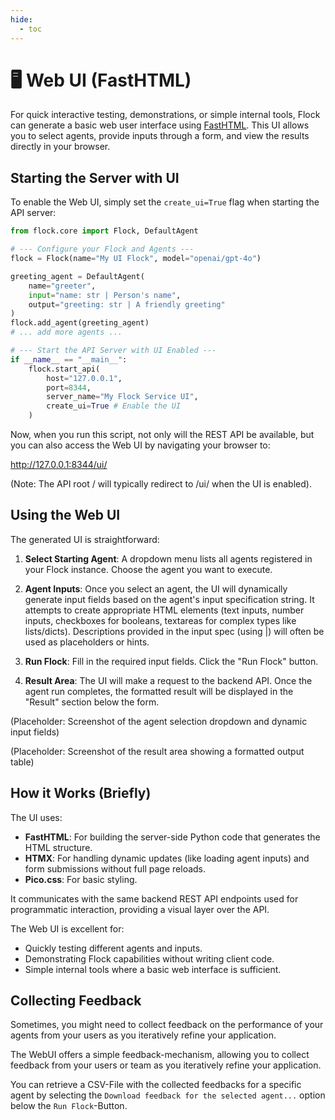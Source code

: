 ```yaml
---
hide:
  - toc
---
```


# 🖥️ Web UI (FastHTML)

For quick interactive testing, demonstrations, or simple internal tools, Flock can generate a basic web user interface using [FastHTML](https://fastht.ml/). This UI allows you to select agents, provide inputs through a form, and view the results directly in your browser.

## Starting the Server with UI

To enable the Web UI, simply set the `create_ui=True` flag when starting the API server:

```python
from flock.core import Flock, DefaultAgent

# --- Configure your Flock and Agents ---
flock = Flock(name="My UI Flock", model="openai/gpt-4o")

greeting_agent = DefaultAgent(
    name="greeter",
    input="name: str | Person's name",
    output="greeting: str | A friendly greeting"
)
flock.add_agent(greeting_agent)
# ... add more agents ...

# --- Start the API Server with UI Enabled ---
if __name__ == "__main__":
    flock.start_api(
        host="127.0.0.1",
        port=8344,
        server_name="My Flock Service UI",
        create_ui=True # Enable the UI
    )
```

Now, when you run this script, not only will the REST API be available, but you can also access the Web UI by navigating your browser to:

http://127.0.0.1:8344/ui/

(Note: The API root / will typically redirect to /ui/ when the UI is enabled).

## Using the Web UI

The generated UI is straightforward:

1. **Select Starting Agent**: A dropdown menu lists all agents registered in your Flock instance. Choose the agent you want to execute.

2. **Agent Inputs**: Once you select an agent, the UI will dynamically generate input fields based on the agent's input specification string. It attempts to create appropriate HTML elements (text inputs, number inputs, checkboxes for booleans, textareas for complex types like lists/dicts). Descriptions provided in the input spec (using |) will often be used as placeholders or hints.

3. **Run Flock**: Fill in the required input fields. Click the "Run Flock" button.

4. **Result Area**: The UI will make a request to the backend API. Once the agent run completes, the formatted result will be displayed in the "Result" section below the form.

(Placeholder: Screenshot of the agent selection dropdown and dynamic input fields)

(Placeholder: Screenshot of the result area showing a formatted output table)

## How it Works (Briefly)

The UI uses:

- **FastHTML**: For building the server-side Python code that generates the HTML structure.
- **HTMX**: For handling dynamic updates (like loading agent inputs) and form submissions without full page reloads.
- **Pico.css**: For basic styling.

It communicates with the same backend REST API endpoints used for programmatic interaction, providing a visual layer over the API.

The Web UI is excellent for:

- Quickly testing different agents and inputs.
- Demonstrating Flock capabilities without writing client code.
- Simple internal tools where a basic web interface is sufficient.


## Collecting Feedback

Sometimes, you might need to collect feedback on the
performance of your agents from your users as you iteratively refine your application.

The WebUI offers a simple feedback-mechanism, allowing
you to collect feedback from your users or team as you 
iteratively refine your application.

You can retrieve a CSV-File with the collected
feedbacks for a specific agent by selecting 
the `Download feedback for the selected agent...`
option below the `Run Flock`-Button.
